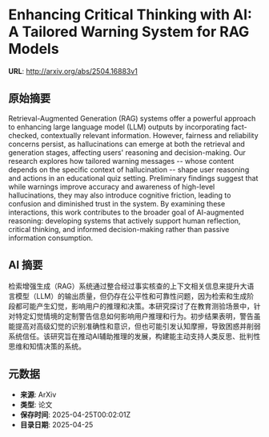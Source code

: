 # Enhancing Critical Thinking with AI: A Tailored Warning System for RAG Models

**URL**: http://arxiv.org/abs/2504.16883v1

## 原始摘要

Retrieval-Augmented Generation (RAG) systems offer a powerful approach to
enhancing large language model (LLM) outputs by incorporating fact-checked,
contextually relevant information. However, fairness and reliability concerns
persist, as hallucinations can emerge at both the retrieval and generation
stages, affecting users' reasoning and decision-making. Our research explores
how tailored warning messages -- whose content depends on the specific context
of hallucination -- shape user reasoning and actions in an educational quiz
setting. Preliminary findings suggest that while warnings improve accuracy and
awareness of high-level hallucinations, they may also introduce cognitive
friction, leading to confusion and diminished trust in the system. By examining
these interactions, this work contributes to the broader goal of AI-augmented
reasoning: developing systems that actively support human reflection, critical
thinking, and informed decision-making rather than passive information
consumption.


## AI 摘要

检索增强生成（RAG）系统通过整合经过事实核查的上下文相关信息来提升大语言模型（LLM）的输出质量，但仍存在公平性和可靠性问题，因为检索和生成阶段都可能产生幻觉，影响用户的推理和决策。本研究探讨了在教育测验场景中，针对特定幻觉情境的定制警告信息如何影响用户推理和行为。初步结果表明，警告虽能提高对高级幻觉的识别准确性和意识，但也可能引发认知摩擦，导致困惑并削弱系统信任。该研究旨在推动AI辅助推理的发展，构建能主动支持人类反思、批判性思维和知情决策的系统。

## 元数据

- **来源**: ArXiv
- **类型**: 论文
- **保存时间**: 2025-04-25T00:02:01Z
- **目录日期**: 2025-04-25
